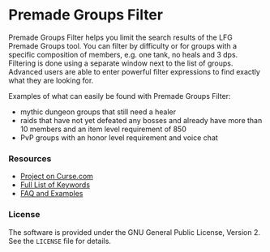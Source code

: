# Premade Groups Filter

Premade Groups Filter helps you limit the search results of the LFG Premade Groups tool. You can filter by difficulty or for groups with a specific composition of members, e.g. one tank, no heals and 3 dps. Filtering is done using a separate window next to the list of groups. Advanced users are able to enter powerful filter expressions to find exactly what they are looking for.

Examples of what can easily be found with Premade Groups Filter:

* mythic dungeon groups that still need a healer
* raids that have not yet defeated any bosses and already have more than 10 members and an item level requirement of 850
* PvP groups with an honor level requirement and voice chat


### Resources

* [Project on Curse.com](https://mods.curse.com/addons/wow/premade-groups-filter)
* [Full List of Keywords](https://wow.curseforge.com/projects/premade-groups-filter/pages/list-of-keywords "Full List of Keywords")
* [FAQ and Examples](https://wow.curseforge.com/projects/premade-groups-filter/pages/faq "FAQ and Examples")


### License

The software is provided under the GNU General Public License, Version 2. See the `LICENSE` file for details.
